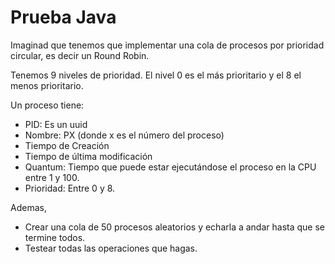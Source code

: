 # Prueba Java

Imaginad que tenemos que implementar una cola de procesos por prioridad circular, es decir un Round Robin.

Tenemos 9 niveles de prioridad. El nivel 0 es el más prioritario y el 8 el menos prioritario.

Un proceso tiene:

- PID: Es un uuid
- Nombre: PX (donde x es el número del proceso)
- Tiempo de Creación
- Tiempo de última modificación
- Quantum: Tiempo que puede estar ejecutándose el proceso en la CPU entre 1 y 100.
- Prioridad: Entre 0 y 8.

Ademas,

- Crear una cola de 50 procesos aleatorios y echarla a andar hasta que se termine todos.
- Testear todas las operaciones que hagas.
